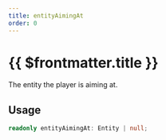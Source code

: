 ```yaml
---
title: entityAimingAt
order: 0
---
```


# {{ $frontmatter.title }}

The entity the player is aiming at.

## Usage

```ts
readonly entityAimingAt: Entity | null;
```
